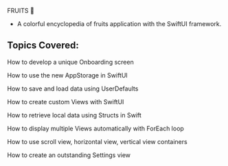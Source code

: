 FRUITS 🍉 
- A colorful encyclopedia of fruits application with the SwiftUI framework.

Topics Covered:
---------------------

How to develop a unique Onboarding screen

How to use the new AppStorage in SwiftUI

How to save and load data using UserDefaults

How to create custom Views with SwiftUI

How to retrieve local data using Structs in Swift

How to display multiple Views automatically with ForEach loop

How to use scroll view, horizontal view, vertical view containers

How to create an outstanding Settings view
